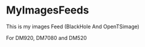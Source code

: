 MyImagesFeeds
=============
This is my images Feed (BlackHole And OpenTSimage)

For DM920, DM7080 and DM520
